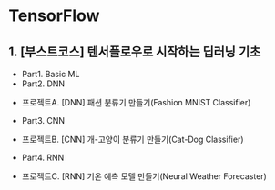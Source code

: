 # TensorFlow

## 1. [부스트코스] 텐서플로우로 시작하는 딥러닝 기초
* Part1. Basic ML
* Part2. DNN
- 프로젝트A. [DNN] 패션 분류기 만들기(Fashion MNIST Classifier)
* Part3. CNN
- 프로젝트B. [CNN] 개-고양이 분류기 만들기(Cat-Dog Classifier)
* Part4. RNN
- 프로젝트C. [RNN] 기온 예측 모델 만들기(Neural Weather Forecaster)
